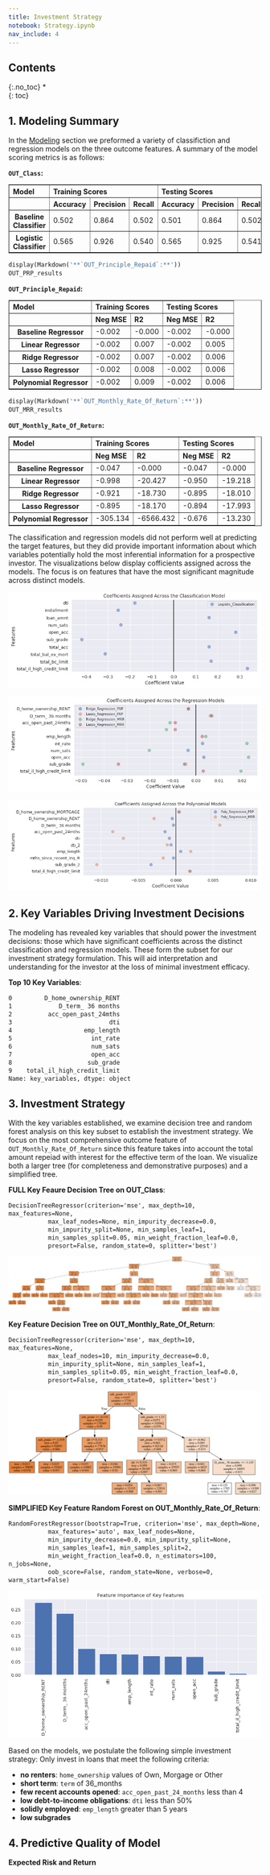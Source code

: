 ```yaml
---
title: Investment Strategy
notebook: Strategy.ipynb
nav_include: 4
---
```


## Contents
{:.no_toc}
*  
{: toc}






























## 1. Modeling Summary





In the [Modeling](https://cs109group67.github.io/lendingclub/Modeling.html) section we preformed a variety of classifiction and regression models on the three outcome features. A summary of the model scoring metrics is as follows:






**`OUT_Class`:**





<div>
<style scoped>
    .dataframe tbody tr th:only-of-type {
        vertical-align: middle;
    }

    .dataframe tbody tr th {
        vertical-align: top;
    }

    .dataframe thead tr th {
        text-align: left;
    }
</style>
<table border="1" class="dataframe">
  <thead>
    <tr>
      <th>Model</th>
      <th colspan="3" halign="left">Training Scores</th>
      <th colspan="3" halign="left">Testing Scores</th>
    </tr>
    <tr>
      <th></th>
      <th>Accuracy</th>
      <th>Precision</th>
      <th>Recall</th>
      <th>Accuracy</th>
      <th>Precision</th>
      <th>Recall</th>
    </tr>
  </thead>
  <tbody>
    <tr>
      <th>Baseline Classifier</th>
      <td>0.502</td>
      <td>0.864</td>
      <td>0.502</td>
      <td>0.501</td>
      <td>0.864</td>
      <td>0.502</td>
    </tr>
    <tr>
      <th>Logistic Classifier</th>
      <td>0.565</td>
      <td>0.926</td>
      <td>0.540</td>
      <td>0.565</td>
      <td>0.925</td>
      <td>0.541</td>
    </tr>
  </tbody>
</table>
</div>





```python
display(Markdown('**`OUT_Principle_Repaid`:**'))
OUT_PRP_results
```



**`OUT_Principle_Repaid`:**





<div>
<style scoped>
    .dataframe tbody tr th:only-of-type {
        vertical-align: middle;
    }

    .dataframe tbody tr th {
        vertical-align: top;
    }

    .dataframe thead tr th {
        text-align: left;
    }
</style>
<table border="1" class="dataframe">
  <thead>
    <tr>
      <th>Model</th>
      <th colspan="2" halign="left">Training Scores</th>
      <th colspan="2" halign="left">Testing Scores</th>
    </tr>
    <tr>
      <th></th>
      <th>Neg MSE</th>
      <th>R2</th>
      <th>Neg MSE</th>
      <th>R2</th>
    </tr>
  </thead>
  <tbody>
    <tr>
      <th>Baseline Regressor</th>
      <td>-0.002</td>
      <td>-0.000</td>
      <td>-0.002</td>
      <td>-0.000</td>
    </tr>
    <tr>
      <th>Linear Regressor</th>
      <td>-0.002</td>
      <td>0.007</td>
      <td>-0.002</td>
      <td>0.005</td>
    </tr>
    <tr>
      <th>Ridge Regressor</th>
      <td>-0.002</td>
      <td>0.007</td>
      <td>-0.002</td>
      <td>0.006</td>
    </tr>
    <tr>
      <th>Lasso Regressor</th>
      <td>-0.002</td>
      <td>0.008</td>
      <td>-0.002</td>
      <td>0.006</td>
    </tr>
    <tr>
      <th>Polynomial Regressor</th>
      <td>-0.002</td>
      <td>0.009</td>
      <td>-0.002</td>
      <td>0.006</td>
    </tr>
  </tbody>
</table>
</div>





```python
display(Markdown('**`OUT_Monthly_Rate_Of_Return`:**'))
OUT_MRR_results
```



**`OUT_Monthly_Rate_Of_Return`:**





<div>
<style scoped>
    .dataframe tbody tr th:only-of-type {
        vertical-align: middle;
    }

    .dataframe tbody tr th {
        vertical-align: top;
    }

    .dataframe thead tr th {
        text-align: left;
    }
</style>
<table border="1" class="dataframe">
  <thead>
    <tr>
      <th>Model</th>
      <th colspan="2" halign="left">Training Scores</th>
      <th colspan="2" halign="left">Testing Scores</th>
    </tr>
    <tr>
      <th></th>
      <th>Neg MSE</th>
      <th>R2</th>
      <th>Neg MSE</th>
      <th>R2</th>
    </tr>
  </thead>
  <tbody>
    <tr>
      <th>Baseline Regressor</th>
      <td>-0.047</td>
      <td>-0.000</td>
      <td>-0.047</td>
      <td>-0.000</td>
    </tr>
    <tr>
      <th>Linear Regressor</th>
      <td>-0.998</td>
      <td>-20.427</td>
      <td>-0.950</td>
      <td>-19.218</td>
    </tr>
    <tr>
      <th>Ridge Regressor</th>
      <td>-0.921</td>
      <td>-18.730</td>
      <td>-0.895</td>
      <td>-18.010</td>
    </tr>
    <tr>
      <th>Lasso Regressor</th>
      <td>-0.895</td>
      <td>-18.170</td>
      <td>-0.894</td>
      <td>-17.993</td>
    </tr>
    <tr>
      <th>Polynomial Regressor</th>
      <td>-305.134</td>
      <td>-6566.432</td>
      <td>-0.676</td>
      <td>-13.230</td>
    </tr>
  </tbody>
</table>
</div>



The classification and regression models did not perform well at predicting the target features, but they did provide important information about which variables potentially hold the most inferential information for a prospective investor. The visualizations below display cofficients assigned across the models. The focus is on features that have the most significant magnitude across distinct models.










![png](Strategy_files/Strategy_16_0.png)







![png](Strategy_files/Strategy_17_0.png)







![png](Strategy_files/Strategy_18_0.png)


## 2. Key Variables Driving Investment Decisions

The modeling has revealed key variables that should power the investment decisions: those which have significant coefficients across the distinct classification and regression models. These form the subset for our investment strategy formulation. This will aid interpretation and understanding for the investor at the loss of minimal investment efficacy. 

**Top 10 Key Variables**:





    0         D_home_ownership_RENT
    1             D_term_ 36 months
    2          acc_open_past_24mths
    3                           dti
    4                    emp_length
    5                      int_rate
    6                      num_sats
    7                      open_acc
    8                     sub_grade
    9    total_il_high_credit_limit
    Name: key_variables, dtype: object


## 3. Investment Strategy

With the key variables established, we examine decision tree and random forest analysis on this key subset to establish the investment strategy. We focus on the most comprehensive outcome feature of `OUT_Monthly_Rate_Of_Return` since this feature takes into account the total amount repeiad with interest for the effective term of the loan. We visualize both a larger tree (for completeness and demonstrative purposes) and a simplified tree. 






**FULL Key Feaure Decision Tree on OUT_Class**:


    DecisionTreeRegressor(criterion='mse', max_depth=10, max_features=None,
               max_leaf_nodes=None, min_impurity_decrease=0.0,
               min_impurity_split=None, min_samples_leaf=1,
               min_samples_split=0.05, min_weight_fraction_leaf=0.0,
               presort=False, random_state=0, splitter='best')



![svg](Strategy_files/Strategy_25_2.svg)







**Key Feature Decision Tree on OUT_Monthly_Rate_Of_Return**:


    DecisionTreeRegressor(criterion='mse', max_depth=10, max_features=None,
               max_leaf_nodes=10, min_impurity_decrease=0.0,
               min_impurity_split=None, min_samples_leaf=1,
               min_samples_split=0.05, min_weight_fraction_leaf=0.0,
               presort=False, random_state=0, splitter='best')



![svg](Strategy_files/Strategy_26_2.svg)







**SIMPLIFIED Key Feature Random Forest on OUT_Monthly_Rate_Of_Return**:


    RandomForestRegressor(bootstrap=True, criterion='mse', max_depth=None,
               max_features='auto', max_leaf_nodes=None,
               min_impurity_decrease=0.0, min_impurity_split=None,
               min_samples_leaf=1, min_samples_split=2,
               min_weight_fraction_leaf=0.0, n_estimators=100, n_jobs=None,
               oob_score=False, random_state=None, verbose=0, warm_start=False)



![png](Strategy_files/Strategy_27_2.png)


Based on the models, we postulate the following simple investment strategy: Only invest in loans that meet the following criteria:
- **no renters**: `home_ownership` values of Own, Morgage or Other
- **short term**: `term` of 36_months
- **few recent accounts opened**: `acc_open_past_24_months` less than 4
- **low debt-to-income obligations**: `dti` less than 50%
- **solidly employed**: `emp_length` greater than 5 years
- **low subgrades**

## 4. Predictive Quality of Model

**Expected Risk and Return**
